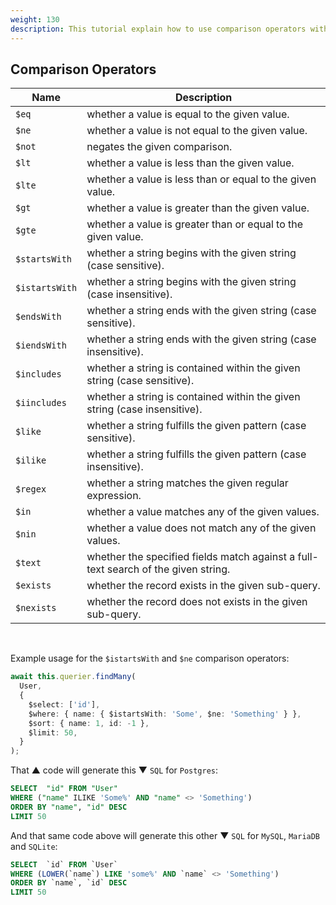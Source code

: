 ```yaml
---
weight: 130
description: This tutorial explain how to use comparison operators with the nukak orm.
---
```


## Comparison Operators

| Name           | Description                                                                        |
| -------------- | ---------------------------------------------------------------------------------- |
| `$eq`          | whether a value is equal to the given value.                                       |
| `$ne`          | whether a value is not equal to the given value.                                   |
| `$not`         | negates the given comparison.                                                      |
| `$lt`          | whether a value is less than the given value.                                      |
| `$lte`         | whether a value is less than or equal to the given value.                          |
| `$gt`          | whether a value is greater than the given value.                                   |
| `$gte`         | whether a value is greater than or equal to the given value.                       |
| `$startsWith`  | whether a string begins with the given string (case sensitive).                    |
| `$istartsWith` | whether a string begins with the given string (case insensitive).                  |
| `$endsWith`    | whether a string ends with the given string (case sensitive).                      |
| `$iendsWith`   | whether a string ends with the given string (case insensitive).                    |
| `$includes`    | whether a string is contained within the given string (case sensitive).            |
| `$iincludes`   | whether a string is contained within the given string (case insensitive).          |
| `$like`        | whether a string fulfills the given pattern (case sensitive).                      |
| `$ilike`       | whether a string fulfills the given pattern (case insensitive).                    |
| `$regex`       | whether a string matches the given regular expression.                             |
| `$in`          | whether a value matches any of the given values.                                   |
| `$nin`         | whether a value does not match any of the given values.                            |
| `$text`        | whether the specified fields match against a full-text search of the given string. |
| `$exists`      | whether the record exists in the given sub-query.                                  |
| `$nexists`     | whether the record does not exists in the given sub-query.                         |

&nbsp;

Example usage for the `$istartsWith` and `$ne` comparison operators:

```ts
await this.querier.findMany(
  User,
  {
    $select: ['id'],
    $where: { name: { $istartsWith: 'Some', $ne: 'Something' } },
    $sort: { name: 1, id: -1 },
    $limit: 50,
  }
);
```

That &#9650; code will generate this &#9660; `SQL` for `Postgres`:

```sql
SELECT  "id" FROM "User"
WHERE ("name" ILIKE 'Some%' AND "name" <> 'Something')
ORDER BY "name", "id" DESC
LIMIT 50
```

And that same code above will generate this other &#9660; `SQL` for `MySQL`, `MariaDB` and `SQLite`:

```sql
SELECT  `id` FROM `User`
WHERE (LOWER(`name`) LIKE 'some%' AND `name` <> 'Something')
ORDER BY `name`, `id` DESC
LIMIT 50
```
